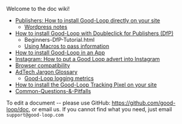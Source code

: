 
Welcome to the doc wiki!

* [Publishers: How to install Good-Loop directly on your site](/Publishers-How-to-install-Good-Loop-on-your-site.html)
	* [Wordpress notes](/Wordpress-Ad-Plugins-Notes.html)
* [How to install Good-Loop with Doubleclick for Publishers (DfP)](/Use-with-DoubleClick-for-Publishers-(DfP).html)
	* Beginners-DfP-Tutorial.html
	* [Using Macros to pass information](/Using-macros-to-pass-info-to-the-ad-unit.html)
* [How to install Good-Loop in an App](/app-install.html)
* [Instagram: How to put a Good Loop advert into Instagram](/instagram-install.html)
* [Browser compatibility](/Browser-Compatibility-List.html)
* [AdTech Jargon Glossary](/AdTech-Jargon-Glossary.html)
	* [Good-Loop logging metrics](/Canonical-Terminology-for-Logging-Good-Loop-Events.html)
* [How to install the Good-Loop Tracking Pixel on your site](/How-to-install-the-Good.Loop-Tracking-Pixel-on-your-site.html)
* [Common-Questions-&-Pitfalls](/Common-Questions-&-Pitfalls.html)

To edit a document -- please use GitHub: <https://github.com/good-loop/doc>, or email us.
If you cannot find what you need, just email `support@good-loop.com`
